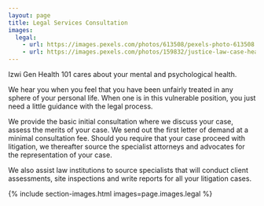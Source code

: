 ```yaml
---
layout: page
title: Legal Services Consultation
images:
  legal:
    - url: https://images.pexels.com/photos/613508/pexels-photo-613508.jpeg
    - url: https://images.pexels.com/photos/159832/justice-law-case-hearing-159832.jpeg
---
```


Izwi Gen Health 101 cares about your mental and psychological health.

We hear you when you feel that you have been unfairly treated in any sphere of your personal life. When one is in this vulnerable position, you just need a little guidance with the legal process.

We provide the basic initial consultation where we discuss your case, assess the merits of 	your case. We send out the first letter of demand at a minimal consultation fee. Should you require that your case proceed with litigation, we thereafter source the specialist attorneys and advocates for the representation of your case.

We also assist law institutions to source specialists that will conduct client assessments, site inspections and write reports for all your litigation cases.

{% include section-images.html images=page.images.legal %}